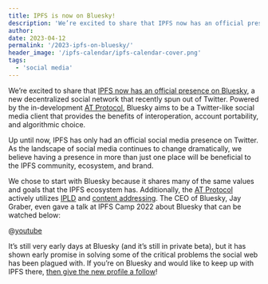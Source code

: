 ```yaml
---
title: IPFS is now on Bluesky!
description: 'We’re excited to share that IPFS now has an official presence on Bluesky, a new decentralized social network that recently spun out of Twitter.'
author: 
date: 2023-04-12
permalink: '/2023-ipfs-on-bluesky/'
header_image: '/ipfs-calendar/ipfs-calendar-cover.png'
tags:
  - 'social media'
---
```


We’re excited to share that [IPFS now has an official presence on Bluesky](https://staging.bsky.app/profile/ipfs.bsky.social), a new decentralized social network that recently spun out of Twitter. Powered by the in-development [AT Protocol](https://atproto.com/), Bluesky aims to be a Twitter-like social media client that provides the benefits of interoperation, account portability, and algorithmic choice. 

Up until now, IPFS has only had an official social media presence on Twitter. As the landscape of social media continues to change dramatically, we believe having a presence in more than just one place will be beneficial to the IPFS community, ecosystem, and brand.

We chose to start with Bluesky because it shares many of the same values and goals that the IPFS ecosystem has. Additionally, the [AT Protocol](https://atproto.com/) actively utilizes [IPLD](https://ipld.io/) and [content addressing](https://docs.ipfs.tech/concepts/how-ipfs-works/#subsystems-overview). The CEO of Bluesky, Jay Graber, even gave a talk at IPFS Camp 2022 about Bluesky that can be watched below:

@[youtube](jGbBZbl-V8Y)

It’s still very early days at Bluesky (and it’s still in private beta), but it has shown early promise in solving some of the critical problems the social web has been plagued with. If you’re on Bluesky and would like to keep up with IPFS there, [then give the new profile a follow](https://staging.bsky.app/profile/ipfs.bsky.social)!

